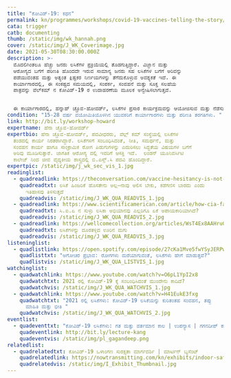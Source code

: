 ```yaml
---
title: "ಕೋವಿಡ್-19‌: ಕಥನ"
permalink: kn/programmes/workshops/covid-19-vaccines-telling-the-story/
cata: trigger
catb: documenting
thumb: /static/img/wk_hannah.png
cover: /static/img/J_WK_Coverimage.jpg
date: 2021-05-30T08:30:00.000Z
description: >-
  ಮೊದಲಿಗಿಂತಲೂ ಹೆಚ್ಚು ಜನರು ಲಸಿಕೆಗಳ ಪ್ರಕ್ರಿಯೆಯಲ್ಲಿ ತೊಡಗುತ್ತಿದ್ದಾರೆ. ವಿಜ್ಞಾನ ಮತ್ತು
  ಆರೋಗ್ಯದ ಬಗೆಗೆ ಪರಿಣತಿ ಹೊಂದದೇ ಇರುವ ಸಾಮಾನ್ಯ ಜನರು ಸಹ ಲಸಿಕೆಗಳ ಬಗೆಗೆ ಅರಿವನ್ನು
  ಪಡೆಯುವಂತಹ ಮತ್ತು ಅತ್ಯಂತ ಕ್ಲಿಷ್ಟಕರ ನಿರ್ಣಯಗಳನ್ನು ತೆಗೆದುಕೊಳ್ಳುವ ಅವಶ್ಯಕತೆ ಇದೆ. ಈ
  ಕಾರ್ಯಾಗಾರದಲ್ಲಿ, ಈ ಸಂಕಷ್ಟದ ಸಮಯದಲ್ಲಿ, ಸಂಪರ್ಕ, ಸಂವಹನೆ ಮತ್ತು ಸೂಕ್ತ ಸಲಹೆಯ
  ಪಾತ್ರವನ್ನು ವೆಲ್‌ಕಮ್‌ ನ ಕೋವಿಡ್-19‌ ರ ಉದಾಹರಣೆಯ ಮೂಲಕ ಅನ್ವೇಷಿಸಲಾಗುತ್ತದೆ.      


  ಈ ಕಾರ್ಯಾಗಾರದಲ್ಲಿ, ಹನ್ನಾಹ್‌ ಚ್ಚೊವ-ಹೋವರ್ಡ್, ಲಸಿಕೆಗಳ ಪ್ರಸಾರ ಕಾರ್ಯಕ್ರಮವನ್ನು ಆಯೋಜಿಸುವ ಮತ್ತು ನೆಡೆಸುವ ಪ್ರಕ್ರಿಯೆಯ ವಿವಿಧ ಹಂತಗಳನ್ನು ವಿವರಿಸುತ್ತಾರೆ. ನೀವು ನಿಮ್ಮ ಸಮುದಾಯಗಳಲ್ಲಿ ಕೋವಿಡ್-19‌ ರ ಬಗೆಗೆ ಪ್ರಸಾರಣಾ ಕಾರ್ಯಕ್ರಮವನ್ನು ಆಯೋಜಿಸುವುದು ಹೇಗೆ ಎಂದು ಅರಿಯ ಬಹುದಾಗಿದೆ.
condition: "15-28 ವರ್ಷ ವಯೋಮಿತಿಯೊಳಗಿನ ಯುವಕರಿಗೆ ಕಾರ್ಯಾಗಾರಗಳು ಮತ್ತು ಪರಿಣತಿ ತರಗತಿಗಳು. "
link: http://bit.ly/workshop-howard
expertname: ಹೆನಾ ಚ್ಚೊವ-ಹೋವರ್ಡ್
expertbio: ಹೆನಾ ಚ್ಚೊವ-ಹೋವರ್ಡ್, ಪದವೀಧರರು, ವೆಲ್ಲ್‌ ಕಮ್‌ ಸಂಸ್ಥೆಯಲ್ಲಿ ಲಸಿಕೆಗಳ
  ತಂಡದಲ್ಲಿ ಕಾರ್ಯ ನಿರತರಾಗಿದ್ದಾರೆ. ಲಸಿಕೆಗಳಿಗೆ ಸಂಬಂಧಿಸಿದಂತೆ, ನೀತಿ, ಸಮರ್ಥನೆ, ಮತ್ತು
  ಸಂವಹನ ಕಾರ್ಯ ಹಾಗೂ ಸಾಂಕ್ರಾಮಿಕ ರೋಗ ಪಿಡುಗುಗಳನ್ನು ಎದುರಿಸಲು ಸಿದ್ಧತೆಯ ವಿಷಯಗಳ ಬಗೆಗೆ
  ಅರಿವು ಮೂಡಿಸುತ್ತಾರೆ. ಜಾಗತಿಕ ಆರೋಗ್ಯ ದಲ್ಲಿ ಇವರಿಗೆ ಆಸಕ್ತಿ ಇದೆ.  ಲಂಡನ್‌ ಯೂನಿವರ್ಸಿಟಿ
  ಕಾಲೇಜ್‌ ನಿಂದ ಜೀವ ವೈದ್ಯಕೀಯ ಶಾಸ್ತ್ರದಲ್ಲಿ ಬಿ.ಎಸ್ಸ್.ಸಿ ಪದವಿ ಹೊಂದಿದ್ದಾರೆ.
expertpic: /static/img/j_wk_sec_vis_1.jpg
readinglist:
  - quadreadlink: https://theconversation.com/vaccine-hesitancy-is-not-new-history-tells-us-we-should-listen-not-condemn-150884
    quadreadtxt: ಲಸಿಕೆ ಹಿಂಜರಿಕೆ ಹೊಸತೇನು ಅಲ್ಲ–ನಾವು ಆಲಿಸ ಬೇಕು, ಕಡೆಗಣಿಸ ಬಾರದು ಎಂದು
      ಇತಿಹಾಸವು ತಿಳಿಸುತ್ತದೆ
    quadreadvis: /static/img/J_WK_QUA_READVIS_1.jpg
  - quadreadlink: https://www.scientificamerican.com/article/how-cia-fake-vaccination-campaign-endangers-us-all/
    quadreadtxt: ಸಿ.ಐ.ಏ ನ ಸುಳ್ಳು ಲಸಿಕಾ ಅಭಿಯಾನವು ಎಲ್ಲರಿಗೂ ಏಕೆ ಅಪಾಯಕಾರಿಯಾಗಿದೆ?
    quadreadvis: /static/img/J_WK_QUA_READVIS_2.jpg
  - quadreadlink: https://wellcomecollection.org/articles/WsT4Ex8AAHruGfXd
    quadreadtxt: ಲಸಿಕೆಗಳನ್ನು ದೂರತಳ್ಳಿದ ಊರಿನ ಮಗು
    quadreadvis: /static/img/J_WK_QUA_READVIS_3.jpg
listeninglist:
  - quadlistlink: https://open.spotify.com/episode/27cKa1Mve5fwYSyJERPwUP
    quadlisttxt: "ಅಗೋಚರ ಪ್ರಭಾವ: ರೋಗಗಳು ಮರೆಯಾಗುವಂತೆ, ಲಸಿಕೆಗಳು ಹೇಗೆ ಮಾಡುತ್ತವೆ?"
    quadlistvis: /static/img/J_WK_QUA_LISTVIS_1.jpg
watchinglist:
  - quadwatchlink: https://www.youtube.com/watch?v=O6pL1YpI2x8
    quadwatchtxt: 2021 ರಲ್ಲಿ ಕೋವಿಡ್-19‌ ಕ್ಕೆ ಸಂಬಂಧಿಸಿದಂತೆ ಮುಂದೇನು ಕಾದಿದೆ?
    quadwatchvis: /static/img/J_WK_QUA_WATCHVIS_1.jpg
  - quadwatchlink: https://www.youtube.com/watch?v=H41EukE3fxg
    quadwatchtxt: "2021 ರಲ್ಲಿ ಲಸಿಕೆಗಳು: ಕೋವಿಡ್-19‌ ಲಸಿಕೆಯನ್ನು ಕುರಿತಂತಹ ಸಂವಹನ, ತಪ್ಪು
      ಮಾಹಿತಿ ಮತ್ತು ಭೀತಿ "
    quadwatchvis: /static/img/J_WK_QUA_WATCHVIS_2.jpg
eventlist:
  - quadeventtxt: "ಕೋವಿಡ್-19‌ ಲಸಿಕೆಗಳು: ಗತ ಮತ್ತು ವರ್ತಮಾನ ಕಾಲ | ಉಪನ್ಯಾಸ | ಗಗನದೀಪ್‌ ಕಾಂಗ್"
    quadeventlink: http://bit.ly/lecture-kang
    quadeventvis: /static/img/pl_gagandeep.png
relatedlist:
  - quadrelatedtxt: ಕೋವಿಡ್-19 ‌ಒಳಾಂಗಣ ಸುರಕ್ಷತಾ ಮಾರ್ಗದರ್ಶಿ | ಮಾರ್ಟಿನ್‌ ಬ್ಯಸೆಂಟ್
    quadrelatedlink: https://nowtransmitting.com/kn/exhibits/indoor-safety-guidelines/
    quadrelatedvis: /static/img/I_Exhibit_Thumbnail.jpg
---
```


